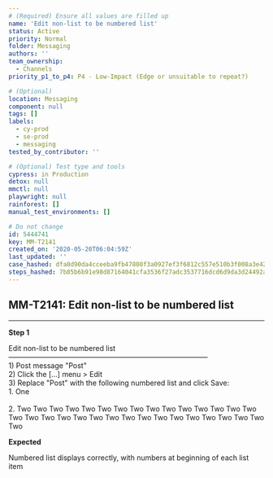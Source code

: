 ```yaml
---
# (Required) Ensure all values are filled up
name: 'Edit non-list to be numbered list'
status: Active
priority: Normal
folder: Messaging
authors: ''
team_ownership:
  - Channels
priority_p1_to_p4: P4 - Low-Impact (Edge or unsuitable to repeat?)

# (Optional)
location: Messaging
component: null
tags: []
labels:
  - cy-prod
  - se-prod
  - messaging
tested_by_contributor: ''

# (Optional) Test type and tools
cypress: in Production
detox: null
mmctl: null
playwright: null
rainforest: []
manual_test_environments: []

# Do not change
id: 5444741
key: MM-T2141
created_on: '2020-05-20T06:04:59Z'
last_updated: ''
case_hashed: dfa0d90da4cceeba9fb47800f3a0927ef3f6812c557e510b3f008a3e424999c74920fa4cef1eb64208800d9c2c4aa09e
steps_hashed: 7b85b6b91e98d87164041cfa3536f27adc3537716dcd6d9da3d24492adba138a1e1c9dd9f9e6ff506ebc8fc304a77beb
---
```


<!-- (Auto-generated) Based on frontmatter's "key" and "name" -->

## MM-T2141: Edit non-list to be numbered list

---

**Step 1**

Edit non-list to be numbered list\
————————————————————————————\
1\) Post message "Post"\
2\) Click the \[...] menu > Edit\
3\) Replace "Post" with the following numbered list and click Save:\
1\. One\
\
2\. Two Two Two Two Two Two Two Two Two Two Two Two Two Two Two Two Two Two Two Two Two Two Two Two Two Two Two Two Two Two Two Two

**Expected**

Numbered list displays correctly, with numbers at beginning of each list item
